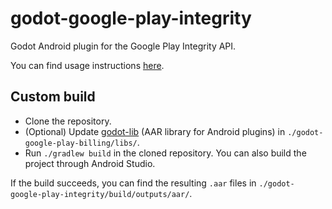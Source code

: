 # godot-google-play-integrity

Godot Android plugin for the Google Play Integrity API.

You can find usage instructions [here](https://github.com/HelioStrike/godot-google-play-integrity-demo).

## Custom build

- Clone the repository.
- (Optional) Update [godot-lib](https://godotengine.org/download/linux) (AAR library for Android plugins) in `./godot-google-play-billing/libs/`.
- Run `./gradlew build` in the cloned repository. You can also build the project through Android Studio.

If the build succeeds, you can find the resulting `.aar` files in `./godot-google-play-integrity/build/outputs/aar/`.
